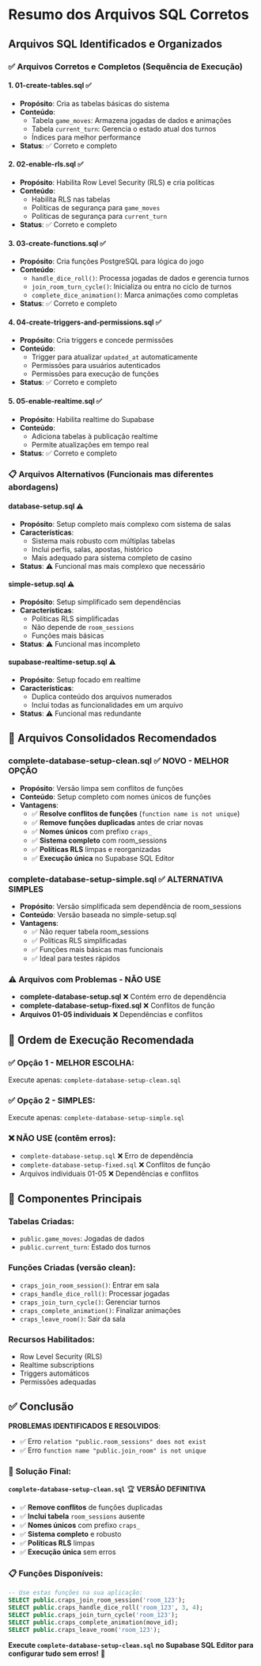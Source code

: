 # Resumo dos Arquivos SQL Corretos

## Arquivos SQL Identificados e Organizados

### ✅ **Arquivos Corretos e Completos** (Sequência de Execução)

#### 1. **01-create-tables.sql** ✅
- **Propósito**: Cria as tabelas básicas do sistema
- **Conteúdo**:
  - Tabela `game_moves`: Armazena jogadas de dados e animações
  - Tabela `current_turn`: Gerencia o estado atual dos turnos
  - Índices para melhor performance
- **Status**: ✅ Correto e completo

#### 2. **02-enable-rls.sql** ✅
- **Propósito**: Habilita Row Level Security (RLS) e cria políticas
- **Conteúdo**:
  - Habilita RLS nas tabelas
  - Políticas de segurança para `game_moves`
  - Políticas de segurança para `current_turn`
- **Status**: ✅ Correto e completo

#### 3. **03-create-functions.sql** ✅
- **Propósito**: Cria funções PostgreSQL para lógica do jogo
- **Conteúdo**:
  - `handle_dice_roll()`: Processa jogadas de dados e gerencia turnos
  - `join_room_turn_cycle()`: Inicializa ou entra no ciclo de turnos
  - `complete_dice_animation()`: Marca animações como completas
- **Status**: ✅ Correto e completo

#### 4. **04-create-triggers-and-permissions.sql** ✅
- **Propósito**: Cria triggers e concede permissões
- **Conteúdo**:
  - Trigger para atualizar `updated_at` automaticamente
  - Permissões para usuários autenticados
  - Permissões para execução de funções
- **Status**: ✅ Correto e completo

#### 5. **05-enable-realtime.sql** ✅
- **Propósito**: Habilita realtime do Supabase
- **Conteúdo**:
  - Adiciona tabelas à publicação realtime
  - Permite atualizações em tempo real
- **Status**: ✅ Correto e completo

### 📋 **Arquivos Alternativos** (Funcionais mas diferentes abordagens)

#### **database-setup.sql** ⚠️
- **Propósito**: Setup completo mais complexo com sistema de salas
- **Características**:
  - Sistema mais robusto com múltiplas tabelas
  - Inclui perfis, salas, apostas, histórico
  - Mais adequado para sistema completo de casino
- **Status**: ⚠️ Funcional mas mais complexo que necessário

#### **simple-setup.sql** ⚠️
- **Propósito**: Setup simplificado sem dependências
- **Características**:
  - Políticas RLS simplificadas
  - Não depende de `room_sessions`
  - Funções mais básicas
- **Status**: ⚠️ Funcional mas incompleto

#### **supabase-realtime-setup.sql** ⚠️
- **Propósito**: Setup focado em realtime
- **Características**:
  - Duplica conteúdo dos arquivos numerados
  - Inclui todas as funcionalidades em um arquivo
- **Status**: ⚠️ Funcional mas redundante

## 🎯 **Arquivos Consolidados Recomendados**

### **complete-database-setup-clean.sql** ✅ **NOVO - MELHOR OPÇÃO**
- **Propósito**: Versão limpa sem conflitos de funções
- **Conteúdo**: Setup completo com nomes únicos de funções
- **Vantagens**:
  - ✅ **Resolve conflitos de funções** (`function name is not unique`)
  - ✅ **Remove funções duplicadas** antes de criar novas
  - ✅ **Nomes únicos** com prefixo `craps_`
  - ✅ **Sistema completo** com room_sessions
  - ✅ **Políticas RLS** limpas e reorganizadas
  - ✅ **Execução única** no Supabase SQL Editor

### **complete-database-setup-simple.sql** ✅ **ALTERNATIVA SIMPLES**
- **Propósito**: Versão simplificada sem dependência de room_sessions
- **Conteúdo**: Versão baseada no simple-setup.sql
- **Vantagens**:
  - ✅ Não requer tabela room_sessions
  - ✅ Políticas RLS simplificadas
  - ✅ Funções mais básicas mas funcionais
  - ✅ Ideal para testes rápidos

### ⚠️ **Arquivos com Problemas** - NÃO USE
- **complete-database-setup.sql** ❌ Contém erro de dependência
- **complete-database-setup-fixed.sql** ❌ Conflitos de função
- **Arquivos 01-05 individuais** ❌ Dependências e conflitos

## 📝 **Ordem de Execução Recomendada**

### ✅ **Opção 1 - MELHOR ESCOLHA**: 
Execute apenas: `complete-database-setup-clean.sql`

### ✅ **Opção 2 - SIMPLES**: 
Execute apenas: `complete-database-setup-simple.sql`

### ❌ **NÃO USE** (contêm erros): 
- `complete-database-setup.sql` ❌ Erro de dependência
- `complete-database-setup-fixed.sql` ❌ Conflitos de função
- Arquivos individuais 01-05 ❌ Dependências e conflitos

## 🔧 **Componentes Principais**

### Tabelas Criadas:
- `public.game_moves`: Jogadas de dados
- `public.current_turn`: Estado dos turnos

### Funções Criadas (versão clean):
- `craps_join_room_session()`: Entrar em sala
- `craps_handle_dice_roll()`: Processar jogadas
- `craps_join_turn_cycle()`: Gerenciar turnos
- `craps_complete_animation()`: Finalizar animações
- `craps_leave_room()`: Sair da sala

### Recursos Habilitados:
- Row Level Security (RLS)
- Realtime subscriptions
- Triggers automáticos
- Permissões adequadas

## ✅ **Conclusão**

**PROBLEMAS IDENTIFICADOS E RESOLVIDOS**:
- ✅ Erro `relation "public.room_sessions" does not exist` 
- ✅ Erro `function name "public.join_room" is not unique`

### 🎯 **Solução Final**:

**`complete-database-setup-clean.sql`** 🏆 **VERSÃO DEFINITIVA**
- ✅ **Remove conflitos** de funções duplicadas
- ✅ **Inclui tabela** `room_sessions` ausente  
- ✅ **Nomes únicos** com prefixo `craps_`
- ✅ **Sistema completo** e robusto
- ✅ **Políticas RLS** limpas
- ✅ **Execução única** sem erros

### 📋 **Funções Disponíveis**:
```sql
-- Use estas funções na sua aplicação:
SELECT public.craps_join_room_session('room_123');
SELECT public.craps_handle_dice_roll('room_123', 3, 4);
SELECT public.craps_join_turn_cycle('room_123');
SELECT public.craps_complete_animation(move_id);
SELECT public.craps_leave_room('room_123');
```

**Execute `complete-database-setup-clean.sql` no Supabase SQL Editor para configurar tudo sem erros!** 🎲